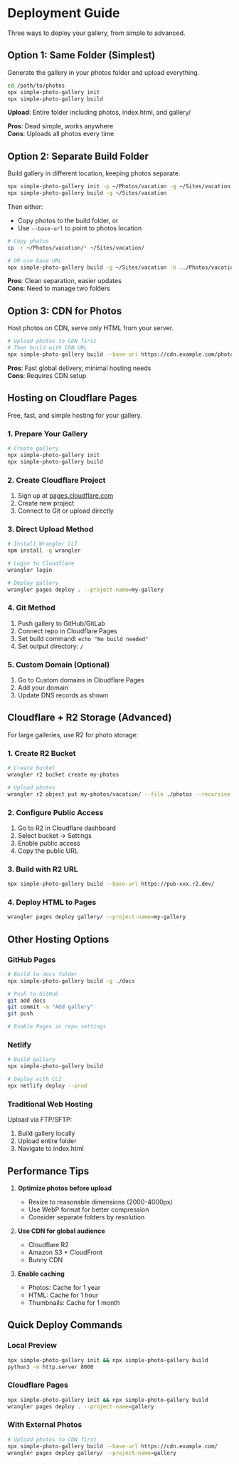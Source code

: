 # Deployment Guide

Three ways to deploy your gallery, from simple to advanced.

## Option 1: Same Folder (Simplest)

Generate the gallery in your photos folder and upload everything.

```bash
cd /path/to/photos
npx simple-photo-gallery init
npx simple-photo-gallery build
```

**Upload**: Entire folder including photos, index.html, and gallery/

**Pros**: Dead simple, works anywhere  
**Cons**: Uploads all photos every time

## Option 2: Separate Build Folder

Build gallery in different location, keeping photos separate.

```bash
npx simple-photo-gallery init -p ~/Photos/vacation -g ~/Sites/vacation
npx simple-photo-gallery build -g ~/Sites/vacation
```

Then either:
- Copy photos to the build folder, or
- Use `--base-url` to point to photos location

```bash
# Copy photos
cp -r ~/Photos/vacation/* ~/Sites/vacation/

# OR use base URL
npx simple-photo-gallery build -g ~/Sites/vacation -b ../Photos/vacation/
```

**Pros**: Clean separation, easier updates  
**Cons**: Need to manage two folders

## Option 3: CDN for Photos

Host photos on CDN, serve only HTML from your server.

```bash
# Upload photos to CDN first
# Then build with CDN URL
npx simple-photo-gallery build --base-url https://cdn.example.com/photos/
```

**Pros**: Fast global delivery, minimal hosting needs  
**Cons**: Requires CDN setup

## Hosting on Cloudflare Pages

Free, fast, and simple hosting for your gallery.

### 1. Prepare Your Gallery

```bash
# Create gallery
npx simple-photo-gallery init
npx simple-photo-gallery build
```

### 2. Create Cloudflare Project

1. Sign up at [pages.cloudflare.com](https://pages.cloudflare.com)
2. Create new project
3. Connect to Git or upload directly

### 3. Direct Upload Method

```bash
# Install Wrangler CLI
npm install -g wrangler

# Login to Cloudflare
wrangler login

# Deploy gallery
wrangler pages deploy . --project-name=my-gallery
```

### 4. Git Method

1. Push gallery to GitHub/GitLab
2. Connect repo in Cloudflare Pages
3. Set build command: `echo "No build needed"`
4. Set output directory: `/`

### 5. Custom Domain (Optional)

1. Go to Custom domains in Cloudflare Pages
2. Add your domain
3. Update DNS records as shown

## Cloudflare + R2 Storage (Advanced)

For large galleries, use R2 for photo storage:

### 1. Create R2 Bucket

```bash
# Create bucket
wrangler r2 bucket create my-photos

# Upload photos
wrangler r2 object put my-photos/vacation/ --file ./photos --recursive
```

### 2. Configure Public Access

1. Go to R2 in Cloudflare dashboard
2. Select bucket → Settings
3. Enable public access
4. Copy the public URL

### 3. Build with R2 URL

```bash
npx simple-photo-gallery build --base-url https://pub-xxx.r2.dev/
```

### 4. Deploy HTML to Pages

```bash
wrangler pages deploy gallery/ --project-name=my-gallery
```

## Other Hosting Options

### GitHub Pages
```bash
# Build to docs folder
npx simple-photo-gallery build -g ./docs

# Push to GitHub
git add docs
git commit -m "Add gallery"
git push

# Enable Pages in repo settings
```

### Netlify
```bash
# Build gallery
npx simple-photo-gallery build

# Deploy with CLI
npx netlify deploy --prod
```

### Traditional Web Hosting

Upload via FTP/SFTP:
1. Build gallery locally
2. Upload entire folder
3. Navigate to index.html

## Performance Tips

1. **Optimize photos before upload**
   - Resize to reasonable dimensions (2000-4000px)
   - Use WebP format for better compression
   - Consider separate folders by resolution

2. **Use CDN for global audience**
   - Cloudflare R2
   - Amazon S3 + CloudFront  
   - Bunny CDN

3. **Enable caching**
   - Photos: Cache for 1 year
   - HTML: Cache for 1 hour
   - Thumbnails: Cache for 1 month

## Quick Deploy Commands

### Local Preview
```bash
npx simple-photo-gallery init && npx simple-photo-gallery build
python3 -m http.server 8000
```

### Cloudflare Pages
```bash
npx simple-photo-gallery init && npx simple-photo-gallery build
wrangler pages deploy . --project-name=gallery
```

### With External Photos
```bash
# Upload photos to CDN first
npx simple-photo-gallery build --base-url https://cdn.example.com/
wrangler pages deploy gallery/ --project-name=gallery
```